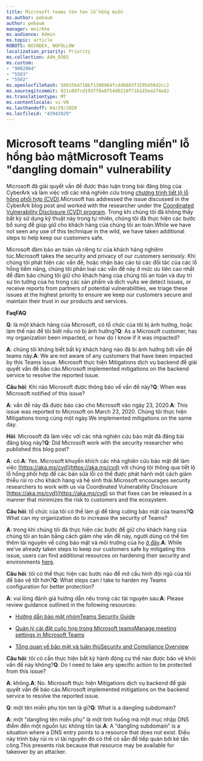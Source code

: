 ```yaml
---
title: Microsoft teams tòn ten lỗ hổng miền
ms.author: pebaum
author: pebaum
manager: mnirkhe
ms.audience: Admin
ms.topic: article
ROBOTS: NOINDEX, NOFOLLOW
localization_priority: Priority
ms.collection: Adm_O365
ms.custom:
- "9002884"
- "5503"
- "5502"
ms.openlocfilehash: 56015b4718bf1388964fcdd8883f3295d50d2cc2
ms.sourcegitcommit: 821c0d7cd1937f0a8f54d0210f71b1d3ea374e82
ms.translationtype: MT
ms.contentlocale: vi-VN
ms.lasthandoff: 04/29/2020
ms.locfileid: "43943929"
---
```

# <a name="microsoft-teams-dangling-domain-vulnerability"></a><span data-ttu-id="08221-102">Microsoft teams "dangling miền" lỗ hổng bảo mật</span><span class="sxs-lookup"><span data-stu-id="08221-102">Microsoft Teams "dangling domain" vulnerability</span></span>

<span data-ttu-id="08221-103">Microsoft đã giải quyết vấn đề được thảo luận trong bài đăng blog của CyberArk và làm việc với các nhà nghiên cứu trong [chương trình tiết lộ lỗ hổng phối hợp (CVD)](https://aka.ms/cvd).</span><span class="sxs-lookup"><span data-stu-id="08221-103">Microsoft has addressed the issue discussed in the CyberArk blog post and worked with the researcher under the [Coordinated Vulnerability Disclosure (CVD) program](https://aka.ms/cvd).</span></span> <span data-ttu-id="08221-104">Trong khi chúng tôi đã không thấy bất kỳ sử dụng kỹ thuật này trong tự nhiên, chúng tôi đã thực hiện các bước bổ sung để giúp giữ cho khách hàng của chúng tôi an toàn.</span><span class="sxs-lookup"><span data-stu-id="08221-104">While we have not seen any use of this technique in the wild, we have taken additional steps to help keep our customers safe.</span></span>

<span data-ttu-id="08221-105">Microsoft đảm bảo an toàn và riêng tư của khách hàng nghiêm túc.</span><span class="sxs-lookup"><span data-stu-id="08221-105">Microsoft takes the security and privacy of our customers seriously.</span></span> <span data-ttu-id="08221-106">Khi chúng tôi phát hiện các vấn đề, hoặc nhận báo cáo từ các đối tác của các lỗ hổng tiềm năng, chúng tôi phân loại các vấn đề này ở mức ưu tiên cao nhất để đảm bảo chúng tôi giữ cho khách hàng của chúng tôi an toàn và duy trì sự tin tưởng của họ trong các sản phẩm và dịch vụ</span><span class="sxs-lookup"><span data-stu-id="08221-106">As we detect issues, or receive reports from partners of potential vulnerabilities, we triage these issues at the highest priority to ensure we keep our customers secure and maintain their trust in our products and services.</span></span>

<span data-ttu-id="08221-107">**Faq**</span><span class="sxs-lookup"><span data-stu-id="08221-107">**FAQ**</span></span>

<span data-ttu-id="08221-108">**Q**: là một khách hàng của Microsoft, có tổ chức của tôi bị ảnh hưởng, hoặc làm thế nào để tôi biết nếu nó bị ảnh hưởng?</span><span class="sxs-lookup"><span data-stu-id="08221-108">**Q**: As a Microsoft customer, has my organization been impacted, or how do I know if it was impacted?</span></span>

<span data-ttu-id="08221-109">**A**: chúng tôi không biết bất kỳ khách hàng nào đã bị ảnh hưởng bởi vấn đề teams này.</span><span class="sxs-lookup"><span data-stu-id="08221-109">**A**: We are not aware of any customers that have been impacted by this Teams issue.</span></span> <span data-ttu-id="08221-110">Microsoft thực hiện Mitigations dịch vụ backend để giải quyết vấn đề báo cáo.</span><span class="sxs-lookup"><span data-stu-id="08221-110">Microsoft implemented mitigations on the backend service to resolve the reported issue.</span></span>

<span data-ttu-id="08221-111">**Câu hỏi**: Khi nào Microsoft được thông báo về vấn đề này?</span><span class="sxs-lookup"><span data-stu-id="08221-111">**Q**: When was Microsoft notified of this issue?</span></span>

<span data-ttu-id="08221-112">**A**: vấn đề này đã được báo cáo cho Microsoft vào ngày 23, 2020.</span><span class="sxs-lookup"><span data-stu-id="08221-112">**A**: This issue was reported to Microsoft on March 23, 2020.</span></span> <span data-ttu-id="08221-113">Chúng tôi thực hiện Mitigations trong cùng một ngày.</span><span class="sxs-lookup"><span data-stu-id="08221-113">We implemented mitigations on the same day.</span></span>

<span data-ttu-id="08221-114">**Hỏi**: Microsoft đã làm việc với các nhà nghiên cứu bảo mật đã đăng bài đăng blog này?</span><span class="sxs-lookup"><span data-stu-id="08221-114">**Q**: Did Microsoft work with the security researcher who published this blog post?</span></span>

<span data-ttu-id="08221-115">**A**: có.</span><span class="sxs-lookup"><span data-stu-id="08221-115">**A**: Yes.</span></span> <span data-ttu-id="08221-116">Microsoft khuyến khích các nhà nghiên cứu bảo mật để làm việc [https://aka.ms/cvd](https://aka.ms/cvd) với chúng tôi thông qua tiết lộ lỗ hổng phối hợp để các bản sửa lỗi có thể được phát hành một cách giảm thiểu rủi ro cho khách hàng và hệ sinh thái.</span><span class="sxs-lookup"><span data-stu-id="08221-116">Microsoft encourages security researchers to work with us via Coordinated Vulnerability Disclosure [https://aka.ms/cvd](https://aka.ms/cvd) so that fixes can be released in a manner that minimizes the risk to customers and the ecosystem.</span></span>  

<span data-ttu-id="08221-117">**Câu hỏi**: tổ chức của tôi có thể làm gì để tăng cường bảo mật của teams?</span><span class="sxs-lookup"><span data-stu-id="08221-117">**Q**: What can my organization do to increase the security of Teams?</span></span>  

<span data-ttu-id="08221-118">**A**: trong khi chúng tôi đã thực hiện các bước để giữ cho khách hàng của chúng tôi an toàn bằng cách giảm nhẹ vấn đề này, người dùng có thể tìm thêm tài nguyên về cứng bảo mật và môi trường của họ [ở đây](https://www.microsoft.com/microsoft-365/blog/2020/04/06/it-professionals-privacy-security-microsoft-teams/).</span><span class="sxs-lookup"><span data-stu-id="08221-118">**A**: While we’ve already taken steps to keep our customers safe by mitigating this issue, users can find additional resources on hardening their security and environments [here](https://www.microsoft.com/microsoft-365/blog/2020/04/06/it-professionals-privacy-security-microsoft-teams/).</span></span>  

<span data-ttu-id="08221-119">**Câu hỏi**: tôi có thể thực hiện các bước nào để mở cấu hình đội ngũ của tôi để bảo vệ tốt hơn?</span><span class="sxs-lookup"><span data-stu-id="08221-119">**Q**: What steps can I take to harden my Teams configuration for better protection?</span></span>

<span data-ttu-id="08221-120">**A**: vui lòng đánh giá hướng dẫn nêu trong các tài nguyên sau:</span><span class="sxs-lookup"><span data-stu-id="08221-120">**A**: Please review guidance outlined in the following resources:</span></span> 

- [<span data-ttu-id="08221-121">Hướng dẫn bảo mật nhóm</span><span class="sxs-lookup"><span data-stu-id="08221-121">Teams Security Guide</span></span>](https://docs.microsoft.com/microsoftteams/teams-security-guide)

- [<span data-ttu-id="08221-122">Quản lý cài đặt cuộc họp trong Microsoft teams</span><span class="sxs-lookup"><span data-stu-id="08221-122">Manage meeting settings in Microsoft Teams</span></span>](https://docs.microsoft.com/microsoftteams/meeting-settings-in-teams)

- [<span data-ttu-id="08221-123">Tổng quan về bảo mật và tuân thủ</span><span class="sxs-lookup"><span data-stu-id="08221-123">Security and Compliance Overview</span></span>](https://docs.microsoft.com/microsoftteams/security-compliance-overview)

<span data-ttu-id="08221-124">**Câu hỏi**: tôi có cần thực hiện bất kỳ hành động cụ thể nào được bảo vệ khỏi vấn đề này không?</span><span class="sxs-lookup"><span data-stu-id="08221-124">**Q**: Do I need to take any specific action to be protected from this issue?</span></span>

<span data-ttu-id="08221-125">**A**: không.</span><span class="sxs-lookup"><span data-stu-id="08221-125">**A**: No.</span></span> <span data-ttu-id="08221-126">Microsoft thực hiện Mitigations dịch vụ backend để giải quyết vấn đề báo cáo.</span><span class="sxs-lookup"><span data-stu-id="08221-126">Microsoft implemented mitigations on the backend service to resolve the reported issue.</span></span>

<span data-ttu-id="08221-127">**Q**: một tên miền phụ tòn ten là gì?</span><span class="sxs-lookup"><span data-stu-id="08221-127">**Q**: What is a dangling subdomain?</span></span>

<span data-ttu-id="08221-128">**A**: một "dangling tên miền phụ" là một tình huống mà một mục nhập DNS điểm đến một nguồn lực không tồn tại.</span><span class="sxs-lookup"><span data-stu-id="08221-128">**A**:  A “dangling subdomain” is a situation where a DNS entry points to a resource that does not exist.</span></span>  <span data-ttu-id="08221-129">Điều này trình bày rủi ro vì tài nguyên đó có thể có sẵn để tiếp quản bởi kẻ tấn công.</span><span class="sxs-lookup"><span data-stu-id="08221-129">This presents risk because that resource may be available for takeover by an attacker.</span></span>
